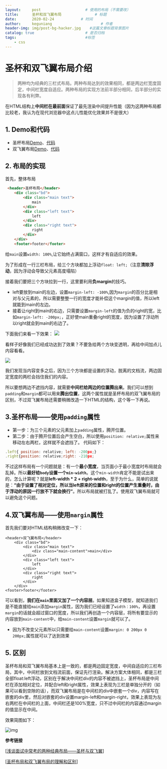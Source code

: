 ```yaml
---
layout:     post                    # 使用的布局（不需要改）
title:      圣杯和双飞翼布局               # 标题 
date:       2020-02-24            # 时间
author:     keguniang                      # 作者
header-img: img/post-bg-hacker.jpg    #这篇文章标题背景图片
catalog: true                       # 是否归档
tags:                               #标签
    - css
---
```

# 圣杯和双飞翼布局介绍

> 两种均为经典的三栏式布局。两种布局达到的效果相同，都是两边栏宽度固定，中间栏宽度自适应。两种布局的实现方法前半部分相同，后半部分的实现各有利弊。

在HTML结构上**中间栏在最前面**保证了最先渲染中间提升性能（因为这两种布局都比较老，我认为在现代浏览器中这点儿性能优化效果并不是很大）

## 1. Demo和代码

* 圣杯布局[Demo](https://xluos.github.io/demo/圣杯和双飞翼布局/圣杯.html)、[代码](https://github.com/xluos/demo/blob/gh-pages/圣杯和双飞翼布局/圣杯.html)
* 双飞翼布局[Demo](https://xluos.github.io/demo/圣杯和双飞翼布局/双飞翼.html)、[代码](https://github.com/xluos/demo/blob/gh-pages/圣杯和双飞翼布局/双飞翼.html)

## 2. 布局的实现

首先，整体布局

```html
 <header>圣杯布局</header>
    <div class="bd">
        <div class="main text">
            main
        </div>
        <div class="left text">
            left
        </div>
        <div class="right text">
            right
        </div>
    </div>
    <footer>footer</footer>
```

给`main`设置`width: 100%`,让它始终占满窗口，这样才有自适应的效果。

为了形成在一行三栏布局，给三个方块都加上浮动`float: left;`（注意**清除浮动**，因为浮动会导致父元素高度塌陷）

接着我们要把三个方块拉到一行，这里要利用**负margin**的技巧。

* left要放到main的左边，设置`margin-left: -100%`,因为`margin`的百分比是相对与父元素的，所以需要整整一行的宽度才能补偿这个margin的值，所以left就能到main的左边。
* 接着让right到main的右边，只需要设置`margin-left`的值为负的right的宽，比如`margin-left: -200px;`，正好使main重叠right的宽度，因为设置了浮动所以right就会到main的右边了。

下面我们来看一下效果：
<img src='https://upload-images.jianshu.io/upload_images/1747023-030eb42e36e70d12.jpg?imageMogr2/auto-orient/strip|imageView2/2/w/1200/format/webp'>

看样子好像我们已经成功达到了效果？不要急给两个方块变透明，再给中间加点儿内容看看。

<img src='https://upload-images.jianshu.io/upload_images/1747023-8975c3d6a1a764a6.jpg?imageMogr2/auto-orient/strip|imageView2/2/w/1200/format/webp'>

我们发现当内容变多之后，因为三个方块都是设置的浮动，脱离的文档流，两边固定宽度的两栏会挡住我们的内容。

所以要想两边不遮挡内容，就需要**中间栏给两边的位置腾出来**。我们可以想到`padding`和`margin`都可以用来**腾出位置**，这两个属性就是圣杯布局的双飞翼布局的区别，不过双飞翼布局还需要稍微改造一下HTML的结构，这个等一下再说。

## 3.圣杯布局——使用`padding`属性

* 第一步：为三个元素的父元素加上`padding`属性，腾开位置。
* 第二步：由于腾开位置后会产生空白，所以使用`position: relative;`属性来移动左右两栏，这样就不会遮挡了。
代码如下：
```js
.left{ position: relative; left: -200px;}
.right{position: relative;right: -210px;
```

不过这样布局有一个问题就是：有一个**最小宽度**，当页面小于最小宽度时布局就会乱掉。所以**最好给`body`设置一个`min-width`**。这个`min-width`肯定不能是试出来的，怎么计算呢？就是**left-width \* 2 + right-width**，至于为什么，简单的说就是：**“由于设置了相对定位，所以当left原来的位置和right的位置产生重叠时，由于浮动的原因一行放不下就会换行”**。所以布局就被打乱了。使用双飞翼布局就可以避免这个问题。

## 4.双飞翼布局——使用`margin`属性

首先我们要对HTML结构稍微改变一下：

```
<header>双飞翼布局</header>
    <div class="bd">
        <div class="main text">
            <div class="main-content">main</div>
        </div>
        <div class="left text">
            left
        </div>
        <div class="right text">
            right
        </div>
    </div>
<footer>footer</footer>
```

可以看到，**我们在`main`里面又加了一个内容层**。如果知道盒子模型，就知道我们是不能直接给`main`添加`margin`属性，因为我们已经设置了`width：100%`，再设置`margin`的话就会超过窗口的宽度，所以我们再创造一个内容层，将所有要显示的内容放到`main-content`中，给`main-content`设置`margin`就可以了。

* 因为不改变父元素所以只需要给`main-content`设置`margin: 0 200px 0 200px;`属性就可以了达到效果

## 5. 区别

圣杯布局和双飞翼布局基本上是一致的，都是两边固定宽度，中间自适应的三栏布局，其中，中间栏放到文档流前面，保证先行渲染。解决方案大体相同，都是三栏全部float:left浮动，区别在于解决中间栏div的内容不被遮挡上，圣杯布局是中间栏在添加相对定位，并配合left和right属性，效果上表现为三栏是单独分开的（如果可以看到空隙的话），而双飞翼布局是在中间栏的div中嵌套一个div，内容写在嵌套的div里，然后对嵌套的div设置margin-left和margin-right，效果上表现为左右两栏在中间栏的上面，中间栏还是100%宽度，只不过中间栏的内容通过margin的值显示在中间。

  效果简图如下：

  ![img](http://images2015.cnblogs.com/blog/822696/201510/822696-20151016163807179-986386692.png)

**参考链接**

[[浅谈面试中常考的两种经典布局——圣杯与双飞翼](https://segmentfault.com/a/1190000013301463)]

[[圣杯布局和双飞翼布局的理解和区别](https://www.cnblogs.com/lovemomo/p/4885866.html)]
